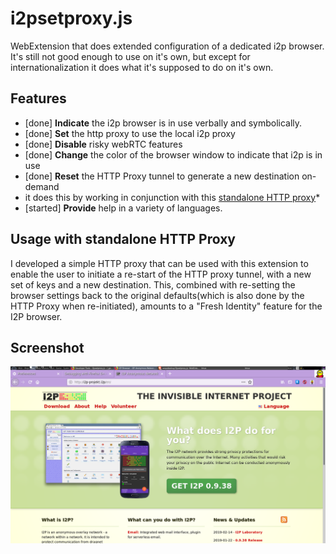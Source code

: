 i2psetproxy.js
==============

WebExtension that does extended configuration of a dedicated i2p browser. It's
still not good enough to use on it's own, but except for internationalization
it does what it's supposed to do on it's own.

Features
--------

  * [done] **Indicate** the i2p browser is in use verbally and symbolically.
  * [done] **Set** the http proxy to use the local i2p proxy
  * [done] **Disable** risky webRTC features
  * [done] **Change** the color of the browser window to indicate that i2p is in use
  * [done] **Reset** the HTTP Proxy tunnel to generate a new destination on-demand
   * it does this by working in conjunction with this [standalone HTTP proxy](https://github.com/eyedeekay/httptunnel)*
  * [started] **Provide** help in a variety of languages.

Usage with standalone HTTP Proxy
--------------------------------

I developed a simple HTTP proxy that can be used with this extension to enable the
user to initiate a re-start of the HTTP proxy tunnel, with a new set of keys and a
new destination. This, combined with re-setting the browser settings back to the
original defaults(which is also done by the HTTP Proxy when re-initiated), amounts
to a "Fresh Identity" feature for the I2P browser.

Screenshot
----------

![Visiting i2p-projekt.i2p](i2psetproxy.js.png)
